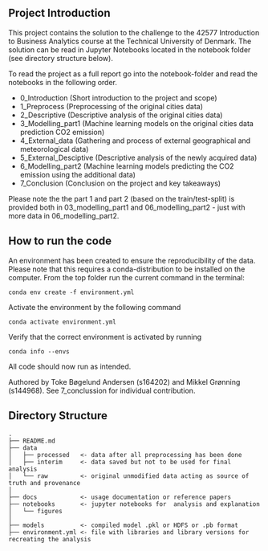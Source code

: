 Project Introduction
--------------------
This project contains the solution to the challenge to the 42577 Introduction to Business Analytics course at the Technical University of Denmark. The solution can be read in Jupyter Notebooks located in the notebook folder (see directory structure below). 

To read the project as a full report go into the notebook-folder and read the notebooks in the following order. 
- 0_Introduction (Short introduction to the project and scope)
- 1_Preprocess (Preprocessing of the original cities data)
- 2_Descriptive (Descriptive analysis of the original cities data)
- 3_Modelling_part1 (Machine learning models on the original cities data prediction CO2 emission)
- 4_External_data (Gathering and process of external geographical and meteorological data)
- 5_External_Desciptive (Descriptive analysis of the newly acquired data)
- 6_Modelling_part2 (Machine learning models predicting the CO2 emission using the additional data)
- 7_Conclusion (Conclusion on the project and key takeaways)

Please note the the part 1 and part 2 (based on the train/test-split) is provided both in 03_modelling_part1 and 06_modelling_part2 - just with more data in 06_modelling_part2.



How to run the code
--------------------
An environment has been created to ensure the reproducibility of the data. Please note that this requires a conda-distribution to be installed on the computer. From the top folder run the current command in the terminal:

`conda env create -f environment.yml`

Activate the environment by the following command

`conda activate environment.yml`

Verify that the correct environment is activated by running

`conda info --envs`

All code should now run as intended.

Authored by Toke Bøgelund Andersen (s164202) and Mikkel Grønning (s144968). See 7_conclussion for individual contribution.

Directory Structure
--------------------
    .
    ├── README.md
    ├── data
    │   ├── processed 	<- data after all preprocessing has been done
    │   ├── interim		<- data saved but not to be used for final analysis
    │   └── raw 		<- original unmodified data acting as source of truth and provenance
    │
    ├── docs 			<- usage documentation or reference papers
    ├── notebooks 		<- jupyter notebooks for  analysis and explanation 
    │   └── figures
    │
    ├── models 			<- compiled model .pkl or HDFS or .pb format  
    ├── environment.yml <- file with libraries and library versions for recreating the analysis
